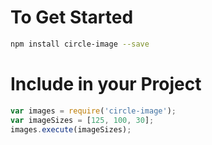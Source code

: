 To Get Started
==============
```bash
npm install circle-image --save
```

Include in your Project
=======================
```javascript
var images = require('circle-image');
var imageSizes = [125, 100, 30];
images.execute(imageSizes);
```
